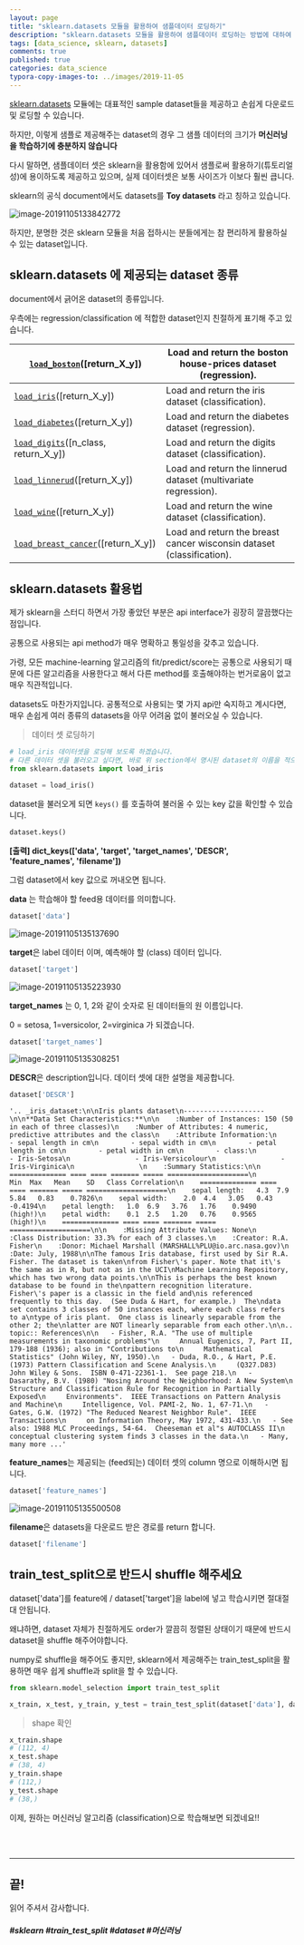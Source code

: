 ```yaml
---
layout: page
title: "sklearn.datasets 모듈을 활용하여 샘플데이터 로딩하기"
description: "sklearn.datasets 모듈을 활용하여 샘플데이터 로딩하는 방법에 대하여 알아보겠습니다."
tags: [data_science, sklearn, datasets]
comments: true
published: true
categories: data_science
typora-copy-images-to: ../images/2019-11-05
---
```




[sklearn.datasets]( https://scikit-learn.org/stable/datasets/index.html ) 모듈에는 대표적인 sample dataset들을 제공하고 손쉽게 다운로드 및 로딩할 수 있습니다.

하지만, 이렇게 샘플로 제공해주는 dataset의 경우 그 샘플 데이터의 크기가 **머신러닝을 학습하기에 충분하지 않습니다** 

다시 말하면, 샘플데이터 셋은 sklearn을 활용함에 있어서 샘플로써 활용하기(튜토리얼 성)에 용이하도록 제공하고 있으며, 실제 데이터셋은 보통 사이즈가 이보다 훨씬 큽니다.

sklearn의 공식 document에서도 datasets를 **Toy datasets** 라고 칭하고 있습니다.



![image-20191105133842772](../images/2019-11-05/image-20191105133842772.png)



하지만, 분명한 것은 sklearn 모듈을 처음 접하시는 분들에게는 참 편리하게 활용하실 수 있는 dataset입니다. 



## sklearn.datasets 에 제공되는 dataset 종류

document에서 긁어온 dataset의 종류입니다.

우측에는 regression/classification 에 적합한 dataset인지 친절하게 표기해 주고 있습니다.

| [`load_boston`](https://scikit-learn.org/stable/modules/generated/sklearn.datasets.load_boston.html#sklearn.datasets.load_boston)([return_X_y]) | Load and return the boston house-prices dataset (regression). |
| ------------------------------------------------------------ | ------------------------------------------------------------ |
| [`load_iris`](https://scikit-learn.org/stable/modules/generated/sklearn.datasets.load_iris.html#sklearn.datasets.load_iris)([return_X_y]) | Load and return the iris dataset (classification).           |
| [`load_diabetes`](https://scikit-learn.org/stable/modules/generated/sklearn.datasets.load_diabetes.html#sklearn.datasets.load_diabetes)([return_X_y]) | Load and return the diabetes dataset (regression).           |
| [`load_digits`](https://scikit-learn.org/stable/modules/generated/sklearn.datasets.load_digits.html#sklearn.datasets.load_digits)([n_class, return_X_y]) | Load and return the digits dataset (classification).         |
| [`load_linnerud`](https://scikit-learn.org/stable/modules/generated/sklearn.datasets.load_linnerud.html#sklearn.datasets.load_linnerud)([return_X_y]) | Load and return the linnerud dataset (multivariate regression). |
| [`load_wine`](https://scikit-learn.org/stable/modules/generated/sklearn.datasets.load_wine.html#sklearn.datasets.load_wine)([return_X_y]) | Load and return the wine dataset (classification).           |
| [`load_breast_cancer`](https://scikit-learn.org/stable/modules/generated/sklearn.datasets.load_breast_cancer.html#sklearn.datasets.load_breast_cancer)([return_X_y]) | Load and return the breast cancer wisconsin dataset (classification). |

## sklearn.datasets 활용법



제가 sklearn을 스터디 하면서 가장 좋았던 부분은 api interface가 굉장히 깔끔했다는 점입니다. 

공통으로 사용되는 api method가 매우 명확하고 통일성을 갖추고 있습니다.

가령, 모든 machine-learning 알고리즘의 fit/predict/score는 공통으로 사용되기 때문에 다른 알고리즘을 사용한다고 해서 다른 method를 호출해야하는 번거로움이 없고 매우 직관적입니다.

datasets도 마찬가지입니다. 공통적으로 사용되는 몇 가지 api만 숙지하고 계시다면, 매우 손쉽게 여러 종류의 datasets을 아무 어려움 없이 불러오실 수 있습니다.



> 데이터 셋 로딩하기

```python
# load_iris 데이터셋을 로딩해 보도록 하겠습니다.
# 다른 데이터 셋을 불러오고 싶다면, 바로 위 section에서 명시된 dataset의 이름을 적으면 됩니다.
from sklearn.datasets import load_iris

dataset = load_iris()
```



dataset을 불러오게 되면 ```keys()``` 를 호출하여 불러올 수 있는 key 값을 확인할 수 있습니다.

```python
dataset.keys()
```

**[출력] dict_keys(['data', 'target', 'target_names', 'DESCR', 'feature_names', 'filename'])**



그럼 dataset에서 key 값으로 꺼내오면 됩니다.



**data** 는 학습해야 할 feed용 데이터를 의미합니다.

```python
dataset['data']
```

![image-20191105135137690](../images/2019-11-05/image-20191105135137690.png)



**target**은 label 데이터 이며, 예측해야 할 (class) 데이터 입니다.

```python
dataset['target']
```

![image-20191105135223930](../images/2019-11-05/image-20191105135223930.png)



**target_names** 는 0, 1, 2와 같이 숫자로 된 데이터들의 원 이름입니다.

0 = setosa, 1=versicolor, 2=virginica 가 되겠습니다.

```python
dataset['target_names']
```

![image-20191105135308251](../images/2019-11-05/image-20191105135308251.png)



**DESCR**은 description입니다. 데이터 셋에 대한 설명을 제공합니다.

```python
dataset['DESCR']
```

```
'.. _iris_dataset:\n\nIris plants dataset\n--------------------\n\n**Data Set Characteristics:**\n\n    :Number of Instances: 150 (50 in each of three classes)\n    :Number of Attributes: 4 numeric, predictive attributes and the class\n    :Attribute Information:\n        - sepal length in cm\n        - sepal width in cm\n        - petal length in cm\n        - petal width in cm\n        - class:\n                - Iris-Setosa\n                - Iris-Versicolour\n                - Iris-Virginica\n                \n    :Summary Statistics:\n\n    ============== ==== ==== ======= ===== ====================\n                    Min  Max   Mean    SD   Class Correlation\n    ============== ==== ==== ======= ===== ====================\n    sepal length:   4.3  7.9   5.84   0.83    0.7826\n    sepal width:    2.0  4.4   3.05   0.43   -0.4194\n    petal length:   1.0  6.9   3.76   1.76    0.9490  (high!)\n    petal width:    0.1  2.5   1.20   0.76    0.9565  (high!)\n    ============== ==== ==== ======= ===== ====================\n\n    :Missing Attribute Values: None\n    :Class Distribution: 33.3% for each of 3 classes.\n    :Creator: R.A. Fisher\n    :Donor: Michael Marshall (MARSHALL%PLU@io.arc.nasa.gov)\n    :Date: July, 1988\n\nThe famous Iris database, first used by Sir R.A. Fisher. The dataset is taken\nfrom Fisher\'s paper. Note that it\'s the same as in R, but not as in the UCI\nMachine Learning Repository, which has two wrong data points.\n\nThis is perhaps the best known database to be found in the\npattern recognition literature.  Fisher\'s paper is a classic in the field and\nis referenced frequently to this day.  (See Duda & Hart, for example.)  The\ndata set contains 3 classes of 50 instances each, where each class refers to a\ntype of iris plant.  One class is linearly separable from the other 2; the\nlatter are NOT linearly separable from each other.\n\n.. topic:: References\n\n   - Fisher, R.A. "The use of multiple measurements in taxonomic problems"\n     Annual Eugenics, 7, Part II, 179-188 (1936); also in "Contributions to\n     Mathematical Statistics" (John Wiley, NY, 1950).\n   - Duda, R.O., & Hart, P.E. (1973) Pattern Classification and Scene Analysis.\n     (Q327.D83) John Wiley & Sons.  ISBN 0-471-22361-1.  See page 218.\n   - Dasarathy, B.V. (1980) "Nosing Around the Neighborhood: A New System\n     Structure and Classification Rule for Recognition in Partially Exposed\n     Environments".  IEEE Transactions on Pattern Analysis and Machine\n     Intelligence, Vol. PAMI-2, No. 1, 67-71.\n   - Gates, G.W. (1972) "The Reduced Nearest Neighbor Rule".  IEEE Transactions\n     on Information Theory, May 1972, 431-433.\n   - See also: 1988 MLC Proceedings, 54-64.  Cheeseman et al"s AUTOCLASS II\n     conceptual clustering system finds 3 classes in the data.\n   - Many, many more ...'
```





**feature_names**는 제공되는 (feed되는) 데이터 셋의 column 명으로 이해하시면 됩니다.

```python
dataset['feature_names']
```

![image-20191105135500508](../images/2019-11-05/image-20191105135500508.png)



**filename**은 datasets을 다운로드 받은 경로를 return 합니다.

```python
dataset['filename']
```



## train_test_split으로 반드시 shuffle 해주세요

dataset['data']를 feature에 / dataset['target']을 label에 넣고 학습시키면 절대절대 안됩니다.

왜냐하면, dataset 자체가 친절하게도 order가 깔끔히 정렬된 상태이기 때문에 반드시 dataset을 shuffle 해주어야합니다.

numpy로 shuffle을 해주어도 좋지만, sklearn에서 제공해주는 train_test_split을 활용하면 매우 쉽게 shuffle과 split을 할 수 있습니다.



```python
from sklearn.model_selection import train_test_split

x_train, x_test, y_train, y_test = train_test_split(dataset['data'], dataset['target'])
```



> shape 확인

```python
x_train.shape
# (112, 4)
x_test.shape
# (38, 4)
y_train.shape
# (112,)
y_test.shape
# (38,)
```





이제, 원하는 머신러닝 알고리즘 (classification)으로 학습해보면 되겠네요!!



<br>

<br>



<hr>

## 끝!



읽어 주셔서 감사합니다.



##### #sklearn #train_test_split #dataset #머신러닝



